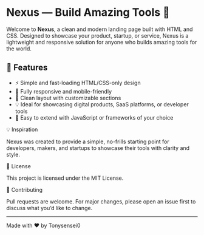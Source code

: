# Nexus — Build Amazing Tools 🚀

Welcome to **Nexus**, a clean and modern landing page built with HTML and CSS. Designed to showcase your product, startup, or service, Nexus is a lightweight and responsive solution for anyone who builds amazing tools for the world.

## 🌟 Features

- ⚡ Simple and fast-loading HTML/CSS-only design
- 📱 Fully responsive and mobile-friendly
- 🎨 Clean layout with customizable sections
- 💡 Ideal for showcasing digital products, SaaS platforms, or developer tools
- 🧩 Easy to extend with JavaScript or frameworks of your choice


💡 Inspiration

Nexus was created to provide a simple, no-frills starting point for developers, makers, and startups to showcase their tools with clarity and style.

📜 License

This project is licensed under the MIT License.

🙌 Contributing

Pull requests are welcome. For major changes, please open an issue first to discuss what you’d like to change.


---

Made with ❤️ by Tonysensei0
